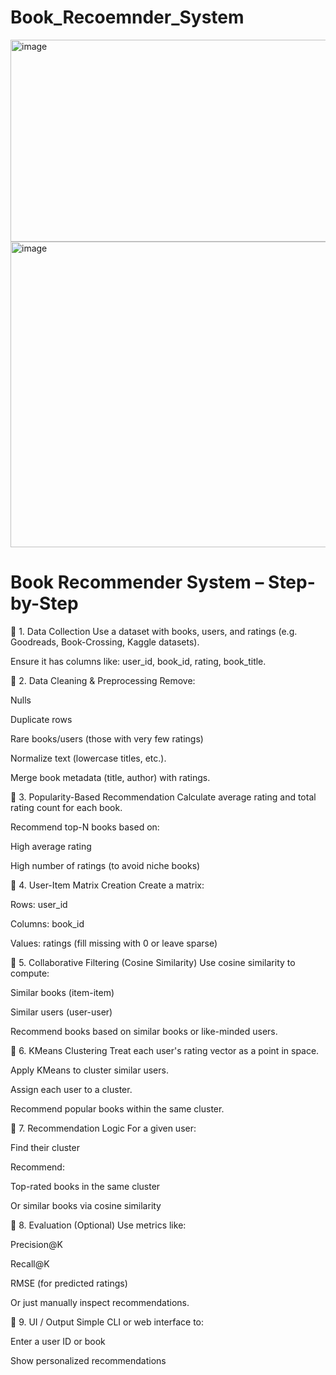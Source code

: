 # Book_Recoemnder_System

<img width="700" height="323" alt="image" src="https://github.com/user-attachments/assets/1831af73-aeef-4f7f-8ce8-5dd63eff9f12" />
<img width="822" height="489" alt="image" src="https://github.com/user-attachments/assets/00bb93ea-507b-454a-8cec-bfcb8fb8e327" />


 # Book Recommender System – Step-by-Step
 
🔹 1. Data Collection
Use a dataset with books, users, and ratings (e.g. Goodreads, Book-Crossing, Kaggle datasets).

Ensure it has columns like: user_id, book_id, rating, book_title.

🔹 2. Data Cleaning & Preprocessing
Remove:

Nulls

Duplicate rows

Rare books/users (those with very few ratings)

Normalize text (lowercase titles, etc.).

Merge book metadata (title, author) with ratings.

🔹 3. Popularity-Based Recommendation
Calculate average rating and total rating count for each book.

Recommend top-N books based on:

High average rating

High number of ratings (to avoid niche books)

🔹 4. User-Item Matrix Creation
Create a matrix:

Rows: user_id

Columns: book_id

Values: ratings (fill missing with 0 or leave sparse)

🔹 5. Collaborative Filtering (Cosine Similarity)
Use cosine similarity to compute:

Similar books (item-item)

Similar users (user-user)

Recommend books based on similar books or like-minded users.

🔹 6. KMeans Clustering
Treat each user's rating vector as a point in space.

Apply KMeans to cluster similar users.

Assign each user to a cluster.

Recommend popular books within the same cluster.

🔹 7. Recommendation Logic
For a given user:

Find their cluster

Recommend:

Top-rated books in the same cluster

Or similar books via cosine similarity

🔹 8. Evaluation (Optional)
Use metrics like:

Precision@K

Recall@K

RMSE (for predicted ratings)

Or just manually inspect recommendations.

🔹 9. UI / Output
Simple CLI or web interface to:

Enter a user ID or book

Show personalized recommendations
